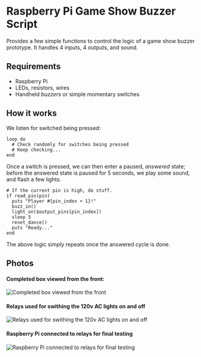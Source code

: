 # Raspberry Pi Game Show Buzzer Script

Provides a few simple functions to control the logic of a game show buzzer prototype. It handles 4 inputs, 4 outputs, and sound.

## Requirements

* Raspberry Pi
* LEDs, resistors, wires
* Handheld _buzzers_ or simple momentary switches

## How it works

We listen for switched being pressed:

```
loop do
  # Check randomly for switches being pressed
  # Keep checking...
end
```

Once a switch is pressed, we can then enter a paused, _answered_ state; before the answered state is paused for 5 seconds, we play some sound, and flash a few lights.
```
# If the current pin is high, do stuff.
if read_pin(pin)
  puts "Player #{pin_index + 1}!"
  buzz_in()
  light_on($output_pins[pin_index])
  sleep 5
  reset_dance()
  puts "Ready..."
end
```

The above logic simply repeats once the answered cycle is done.

## Photos

#### Completed box viewed from the front:
![Completed box viewed from the front](http://i.imgur.com/9OicMP7.png)

#### Relays used for swithing the 120v AC lights on and off
![Relays used for swithing the 120v AC lights on and off](http://i.imgur.com/kz1s4Mg.png)

#### Raspberry Pi connected to relays for final testing
![Raspberry Pi connected to relays for final testing](http://i.imgur.com/llelul7.png)
